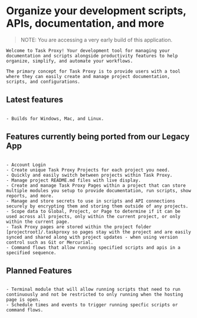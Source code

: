 # Organize your development scripts, APIs, documentation, and more

> NOTE: You are accessing a very early build of this application.

```section
Welcome to Task Proxy! Your development tool for managing your documentation and scripts alongside productivity features to help organize, simplify, and automate your workflows.

The primary concept for Task Proxy is to provide users with a tool where they can easily create and manage project documentation, scripts, and configurations.
```

## Latest features

```section

- Builds for Windows, Mac, and Linux.

```

## Features currently being ported from our Legacy App

````section

- Account Login
- Create unique Task Proxy Projects for each project you need.
- Quickly and easily switch between projects within Task Proxy.
- Manage project README.md files with live display.
- Create and manage Task Proxy Pages within a project that can store multiple modules you setup to provide documentation, run scripts, show reports, and more.
- Manage and store secrets to use in scripts and API connections securely by encrypting them and storing them outside of any projects.
- Scope data to Global, Project, or Page to determine if it can be used across all projects, only within the current project, or only within the current page.
- Task Proxy pages are stored within the project folder [projectroot]/.taskproxy so pages stay with the project and are easily synced and shared along with project updates - when using version control such as Git or Mercurial.
- Command flows that allow running specified scripts and apis in a specified sequence.

````

## Planned Features

````section

- Terminal module that will allow running scripts that need to run continuously and not be restricted to only running when the hosting page is open.
- Schedule times and events to trigger running specfic scripts or command flows.

````
